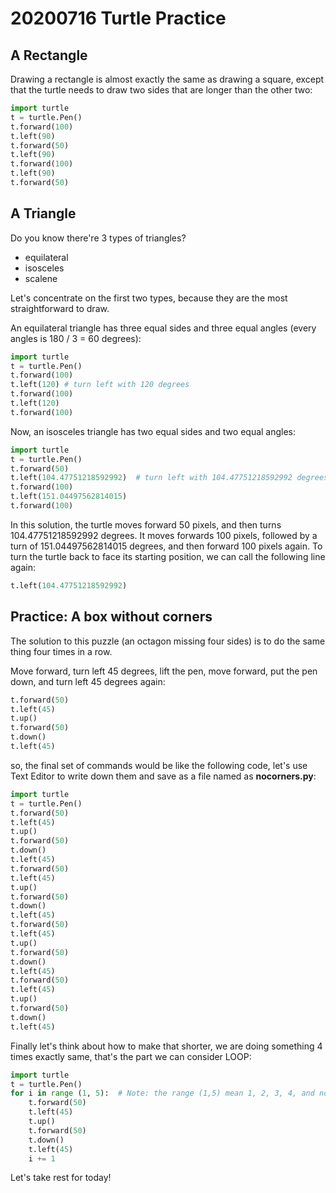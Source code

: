 # 20200716 Turtle Practice

## A Rectangle

Drawing a rectangle is almost exactly the same as drawing a square, except that the turtle needs to draw two sides that are longer than the other two:

```python
import turtle
t = turtle.Pen()
t.forward(100)
t.left(90)
t.forward(50)
t.left(90)
t.forward(100)
t.left(90)
t.forward(50)
```

## A Triangle

Do you know there're 3 types of triangles?

- equilateral
- isosceles
- scalene

Let's concentrate on the first two types, because they are the most straightforward to draw.

An equilateral triangle has three equal sides and three equal angles (every angles is 180 / 3 = 60 degrees):

```python
import turtle
t = turtle.Pen()
t.forward(100)
t.left(120)	# turn left with 120 degrees
t.forward(100)
t.left(120)
t.forward(100)
```

Now, an isosceles triangle has two equal sides and two equal angles:

```python
import turtle
t = turtle.Pen()
t.forward(50)
t.left(104.47751218592992)	# turn left with 104.47751218592992 degrees
t.forward(100)
t.left(151.04497562814015)
t.forward(100)
```

In this solution, the turtle moves forward 50 pixels, and then turns 104.47751218592992 degrees. It moves forwards 100 pixels, followed by a turn of 151.04497562814015 degrees, and then forward 100 pixels again. To turn the turtle back to face its starting position, we can call the following line again:

```python
t.left(104.47751218592992)
```



## Practice: A box without corners

The solution to this puzzle (an octagon missing four sides) is to do the same thing four times in a row.

Move forward, turn left 45 degrees, lift the pen, move forward, put the pen down, and turn left 45 degrees again:

```python
t.forward(50)
t.left(45)
t.up()
t.forward(50)
t.down()
t.left(45)
```

so, the final set of commands would be like the following code, let's use Text Editor to write down them and save as a file named as __nocorners.py__:

```python
import turtle
t = turtle.Pen()
t.forward(50)
t.left(45)
t.up()
t.forward(50)
t.down()
t.left(45)
t.forward(50)
t.left(45)
t.up()
t.forward(50)
t.down()
t.left(45)
t.forward(50)
t.left(45)
t.up()
t.forward(50)
t.down()
t.left(45)
t.forward(50)
t.left(45)
t.up()
t.forward(50)
t.down()
t.left(45)
```

Finally let's think about how to make that shorter, we are doing something 4 times exactly same, that's the part we can consider LOOP:

```python
import turtle
t = turtle.Pen()
for i in range (1, 5):	# Note: the range (1,5) mean 1, 2, 3, 4, and not include 5
    t.forward(50)
    t.left(45)
    t.up()
    t.forward(50)
    t.down()
    t.left(45)
    i += 1
```

Let's take rest for today!